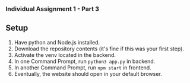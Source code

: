 ### Individual Assignment 1 - Part 3
## Setup
1. Have python and Node.js installed.
2. Download the repository contents (it's fine if this was your first step).
3. Activate the venv located in the backend.
4. In one Command Prompt, run `python3 app.py` in backend.
5. In another Command Prompt, run `npm start` in frontend.
6. Eventually, the website should open in your default browser.
